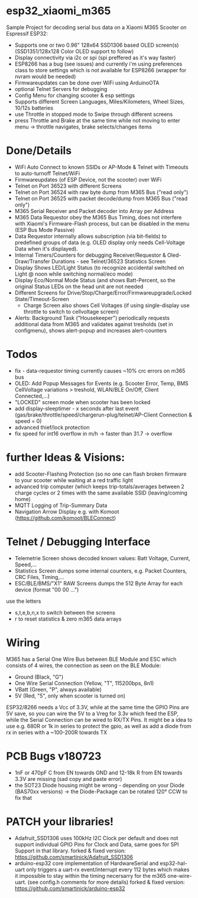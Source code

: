# esp32_xiaomi_m365
Sample Project for decoding serial bus data on a Xiaomi M365 Scooter on Espressif ESP32:
- Supports one or two 0.96" 128x64 SSD1306 based OLED screen(s) (SSD1351/128x128 Color OLED support to follow)
- Display connectivity via i2c or spi (spi preffered as it's way faster)
- ESP8266 has a bug (see issues) and currently i'm using preferences class to store settings which is not available for ESP8266 (wrapper for nvram would be needed)
- Firmwareupdates can be done over WiFi using ArduinoOTA
- optional Telnet Servers for debugging
- Config Menu for changing scooter & esp settings
- Supports different Screen Languages, Miles/Kilometers, Wheel Sizes, 10/12s batteries
- use Throttle in stopped mode to Swipe through different screens
- press Throttle and Brake at the same time while not moving to enter menu -> throttle navigates, brake selects/changes items

# Done/Details
- WiFi Auto Connect to known SSIDs or AP-Mode & Telnet with Timeouts to auto-turnoff Telnet/WiFi
- Firmwareupdates (of ESP Device, not the scooter) over WiFi
- Telnet on Port 36523 with different Screens
- Telnet on Port 36524 with raw byte dump from M365 Bus ("read only")
- Telnet on Port 36525 with packet decode/dump from M365 Bus ("read only")
- M365 Serial Receiver and Packet decoder into Array per Address
- M365 Data Requestor obey the M365 Bus Timing, does not interfere with Xiaomi's Firmware-Flash process, but can be disabled in the menu (ESP Bus Mode Passive)
- Data Requestor internally allows subscription (via bit-fields) to predefined groups of data (e.g. OLED display only needs Cell-Voltage Data when it's displayed).
- Internal Timers/Counters for debugging Receiver/Requestor & Oled-Draw/Transfer Durations - see Telnet/36523 Statistics Screen
- Display Shows LED/Light Status (to recognize accidental switched on Light @ noon while switching normal/eco mode)
- Display Eco/Normal Mode Status (and shows Batt-Percent, so the original Status LEDs on the head unit are not needed
- Different Screens for Drive/Stop/Charge/Error/Firmwareupgrade/Locked State/Timeout-Screen
	- Charge Screen also shows Cell Voltages (if using single-display use throttle to switch to cellvoltage screen)
- Alerts: Background Task ("Housekeeper") periodically requests additional data from M365 and validates against tresholds (set in configmenu), shows alert-popup and increases alert-counters

# Todos
 - fix - data-requestor timing currently causes ~10% crc errors on m365 bus
 - OLED: Add Popup Messages for Events (e.g. Scooter Error, Temp, BMS CellVoltage variations > treshold, WLAN/BLE On/Off, Client Connected,...)
 - "LOCKED" screen mode when scooter has been locked
 - add display-sleeptimer - x seconds after last event (gas/brake/throttle/speed/chargerun-plug/telnet/AP-Client Connection & speed = 0)
 - advanced thief/lock protection
 - fix speed for int16 overflow in m/h -> faster than 31.7 -> overflow

# further Ideas & Visions:
 - add Scooter-Flashing Protection (so no one can flash broken firmware to your scooter while waiting at a red traffic light
 - advanced trip computer (which keeps trip-totals/averages between 2 charge cycles or 2 times with the same available SSID (leaving/coming home)
 - MQTT Logging of Trip-Summary Data
 - Navigation Arrow Display e.g. with Komoot (https://github.com/komoot/BLEConnect)
 
# Telnet / Debugging Interface
 - Telemetrie Screen shows decoded known values: Batt Voltage, Current, Speed,... 
 - Statistics Screen dumps some internal counters, e.g. Packet Counters, CRC Files, Timing,...
 - ESC/BLE/BMS/"X1" RAW Screens dumps the 512 Byte Array for each device (format "00 00 ...")
 
use the letters
 - s,t,e,b,n,x to switch between the screens
 - r to reset statistics & zero m365 data arrays

# Wiring
M365 has a Serial One Wire Bus between BLE Module and ESC which consists of 4 wires, the connection as seen on the BLE Module:
- Ground  (Black, "G")
- One Wire Serial Connection (Yellow, "T", 115200bps, 8n1)
- VBatt (Green, "P", always available)
- 5V (Red, "5", only when scooter is turned on)

ESP32/8266 needs a Vcc of 3.3V, while at the same time the GPIO Pins are 5V save, so you can wire the 5V to a Vreg for 3.3v which feed the ESP, while the Serial Connection can be wired to RX/TX Pins.
It might be a idea to use e.g. 680R or 1k in series to protect the gpio, as well as add a diode from rx in series with a ~100-200R towards TX

# PCB Bugs v180723
 - 1nF or 470pF C from EN towards GND and 12-18k R from EN towards 3.3V are missing (sad copy and paste error)
 - the SOT23 Diode housing might be wrong - depending on your Diode (BAS70xx versions) -> the Diode-Package can be rotated 120° CCW to fix that

# PATCH your libraries!
 - Adafruit_SSD1306 uses 100kHz I2C Clock per default and does not support individual GPIO Pins for Clock and Data, same goes for SPI Support in that library. forked & fixed version: https://github.com/smartinick/Adafruit_SSD1306
 - arduino-esp32 core implementation of HardwareSerial and esp32-hal-uart only triggers a uart-rx event/interrupt every 112 bytes which makes it impossible to stay within the timing necersarry for the m365 one-wire-uart. (see config.h comments for more details) forked & fixed version: https://github.com/smartinick/arduino-esp32
